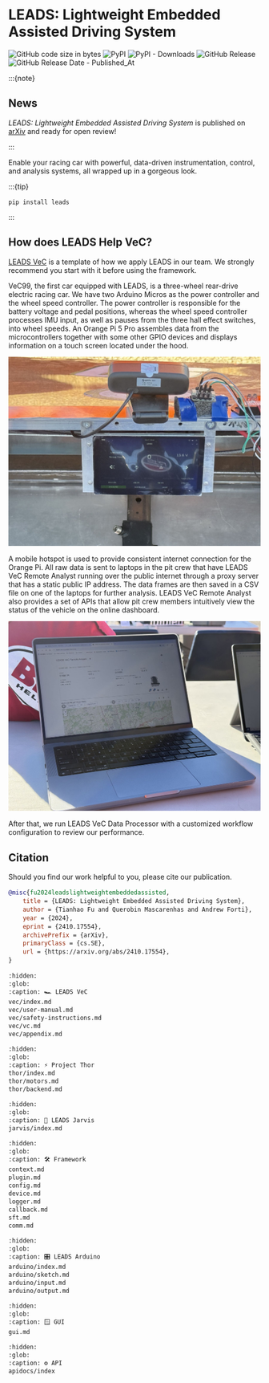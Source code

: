 # LEADS: Lightweight Embedded Assisted Driving System

![GitHub code size in bytes](https://img.shields.io/github/languages/code-size/ProjectNeura/LEADS)
![PyPI](https://img.shields.io/pypi/v/leads)
![PyPI - Downloads](https://img.shields.io/pypi/dm/leads)
![GitHub Release](https://img.shields.io/github/v/release/ProjectNeura/LEADS)
![GitHub Release Date - Published_At](https://img.shields.io/github/release-date/ProjectNeura/LEADS)

:::{note}

## News

*LEADS: Lightweight Embedded Assisted Driving System* is published on [arXiv](https://arxiv.org/abs/2410.17554) and
ready for open review!

:::

Enable your racing car with powerful, data-driven instrumentation, control, and analysis systems, all wrapped up in a
gorgeous look.

:::{tip}

```shell
pip install leads
```

:::

## How does LEADS Help VeC?

[LEADS VeC](leads_vec) is a template of how we apply LEADS in our team. We strongly recommend you start with it before
using the framework.

VeC99, the first car equipped with LEADS, is a three-wheel rear-drive electric racing car. We have two Arduino Micros as
the power controller and the wheel speed controller. The power controller is responsible for the battery voltage and
pedal positions, whereas the wheel speed controller processes IMU input, as well as pauses from the three hall effect
switches, into wheel speeds. An Orange Pi 5 Pro assembles data from the microcontrollers together with some other GPIO
devices and displays information on a touch screen located under the hood.

![dashboard](_static/dashboard.png)

A mobile hotspot is used to provide consistent internet connection for the Orange Pi. All raw data is sent to laptops in
the pit crew that have LEADS VeC Remote Analyst running over the public internet through a proxy server that has a
static public IP address. The data frames are then saved in a CSV file on one of the laptops for further analysis. LEADS
VeC Remote Analyst also provides a set of APIs that allow pit crew members intuitively view the status of the vehicle on
the online dashboard.

![rc](_static/rc.png)

After that, we run LEADS VeC Data Processor with a customized workflow configuration to review our performance.

## Citation

Should you find our work helpful to you, please cite our publication.

```bibtex
@misc{fu2024leadslightweightembeddedassisted,
    title = {LEADS: Lightweight Embedded Assisted Driving System},
    author = {Tianhao Fu and Querobin Mascarenhas and Andrew Forti},
    year = {2024},
    eprint = {2410.17554},
    archivePrefix = {arXiv},
    primaryClass = {cs.SE},
    url = {https://arxiv.org/abs/2410.17554},
}
```

```{toctree}
:hidden:
:glob:
:caption: 🏎️ LEADS VeC
vec/index.md
vec/user-manual.md
vec/safety-instructions.md
vec/vc.md
vec/appendix.md
```

```{toctree}
:hidden:
:glob:
:caption: ⚡️ Project Thor
thor/index.md
thor/motors.md
thor/backend.md
```

```{toctree}
:hidden:
:glob:
:caption: 🪬 LEADS Jarvis
jarvis/index.md
```

```{toctree}
:hidden:
:glob:
:caption: 🛠️ Framework
context.md
plugin.md
config.md
device.md
logger.md
callback.md
sft.md
comm.md
```

```{toctree}
:hidden:
:glob:
:caption: 🎛️ LEADS Arduino
arduino/index.md
arduino/sketch.md
arduino/input.md
arduino/output.md
```

```{toctree}
:hidden:
:glob:
:caption: 🪟 GUI
gui.md
```

```{toctree}
:hidden:
:glob:
:caption: ⚙️ API
apidocs/index
```
